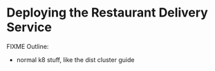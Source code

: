 # Deploying the Restaurant Delivery Service

FIXME Outline:

 * normal k8 stuff, like the dist cluster guide
